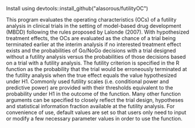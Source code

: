 Install using devtools::install_github("alasorous/futilityOC")

This program evaluates the operating characteristics (OCs) of a futility analysis in clinical trials
in the setting of model-based drug development (MBDD) following the rules proposed by Lalonde (2007).
With hypothesized treatment effects, the OCs are evaluated as the chance of a trial being terminated earlier
at the interim analysis if no interested treatment effect exists and the probabilities of Go/NoGo decisions
with a trial designed without a futility analysis versus the probabilities of those decisions based on a trial
with a futility analysis. The futility criterion is specified in the R function as the probability that the trial
would be erroneously terminated at the futility analysis when the true effect equals the value hypothesized under H1.
Commonly used futility scales (i.e. conditional power and predictive power) are provided with their thresholds equivalent
to the probability under H1 in the outcome of the function. Many other function arguments can be specified to closely
reflect the trial design, hypotheses and statistical information fraction available at the futility analysis.
For convenience of use, default values are set so that users only need to input or modify a few necessary
parameter values in order to use the function.
